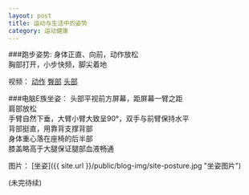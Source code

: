 ```yaml
---
layout: post
title: 运动与生活中的姿势
category: 运动健康
---
```


###跑步姿势:
身体正直、向前，动作放松  
胸部打开，小步快频，脚尖着地  

 视频：
[动作](http://v.youku.com/v_show/id_XMTg2MDUxNzY4.html)
[臀部](http://v.youku.com/v_show/id_XMTkxMjc2Mzg0.html)
[头部](http://v.youku.com/v_show/id_XMTkxMjc1Njky.html)

###电脑E族坐姿：
头部平视前方屏幕，距屏幕一臂之距  
肩部放松   
手臂自然下垂，大臂小臂大致呈90°，双手与前臂保持水平  
背部挺直，用靠背支撑背部  
身体重心落在座椅的后半部  
膝盖略高于大腿保证腿部血液畅通  

 图片：
[坐姿]({{ site.url }}/public/blog-img/site-posture.jpg "坐姿图片")

(未完待续)


